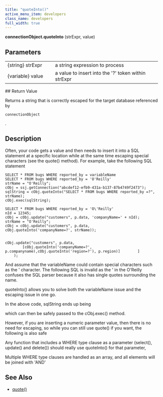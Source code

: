 ```yaml
---
title: "quoteInto()"
active_menu_item: developers
class_name: developers
full_width: true
---
```



**connectionObject.quoteInto** (strExpr, value)

## Parameters

<table>
<tr>
<td width="181">
{string} strExpr

</td>
<td width="18">
</td>
<td width="681">
a string expression to process

</td>
</tr>
<tr>
<td width="181">
{variable} value

</td>
<td width="18">
</td>
<td width="681">
a value to insert into the '?' token within strExpr

</td>
</tr>
</table>
## Return Value

Returns a string that is correctly escaped for the target database referenced by

    connectionObject
   

.

## Description

Often, your code gets a value and then needs to insert it into a SQL statement at a specific location while at the same time escaping special characters (see the quote() method). For example, take the following SQL statement

    SELECT * FROM bugs WHERE reported_by = variableName
    SELECT * FROM bugs WHERE reported_by = 'O'Reilly'
    strName = "O'Reilly";
    cObj = ssj.getConnection("abcdef12-efb9-431a-b137-87b4749f2473");
    sqlString = cObj.quoteInto("SELECT * FROM bugs WHERE reported_by =?", strName);
    cObj.exec(sqlString);
     
    SELECT * FROM bugs WHERE reported_by = 'O\'Reilly'
    nId = 12345;
    cObj = cObj.update("customers", p.data, 'companyName=' + nId);
    strName = "O'Reilly";
    cObj = cObj.update("customers", p.data, cObj.quoteInto('companyName=?', strName));
     
     
    cObj.update("customers", p.data, 
            [cObj.quoteInto('companyName=?', p.companyname),cObj.quoteInto('region=?'), p.region)]        ]
        );
   

And assume that the variableName could contain special characters such as the ' character. The following SQL is invalid as the ' in the O'Reilly confuses the SQL parser because it also has single quotes surrounding the name.

quoteInto() allows you to solve both the variableName issue and the escaping issue in one go.

In the above code, sqlString ends up being

which can then be safely passed to the cObj.exec() method.

However, if you are inserting a numeric parameter value, then there is no need for escaping, so while you can still use quote() if you want, the following is also safe

Any function that includes a WHERE type clause as a parameter (select(), update() and delete()) should really use quoteInto() for that parameter,

Multiple WHERE type clauses are handled as an array, and all elements will be joined with 'AND'

## See Also

 - [quote()](/developers/documentation/scripting-apis/server-side-api/ssj-object/database/quote)


